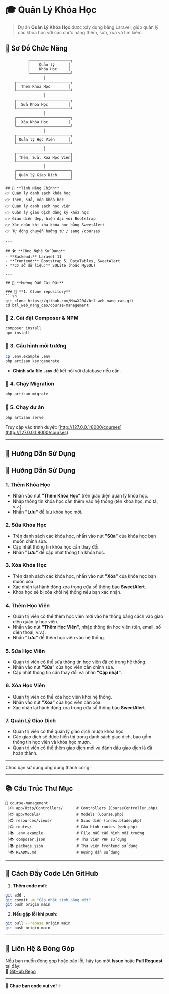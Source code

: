 # 🎓 Quản Lý Khóa Học

> Dự án **Quản Lý Khóa Học** được xây dựng bằng Laravel, giúp quản lý các khóa học với các chức năng thêm, sửa, xóa và tìm kiếm.
## 📌 **Sơ Đồ Chức Năng**
```plaintext
          ┌──────────────────┐
          │    Quản lý      │
          │    Khóa Học     │
          └──────────────────┘
                 │
    ┌────────────────────────┐
    │  Thêm Khóa Học        │
    └────────────────────────┘
                 │
    ┌────────────────────────┐
    │  Sửa Khóa Học         │
    └────────────────────────┘
                 │
    ┌────────────────────────┐
    │  Xóa Khóa Học         │
    └────────────────────────┘
                 │
    ┌────────────────────────┐
    │ Quản lý Học Viên      │
    └────────────────────────┘
                 │
    ┌────────────────────────┐
    │ Thêm, Sửa, Xóa Học Viên│
    └────────────────────────┘
                 │
    ┌────────────────────────┐
    │ Quản lý Giao Dịch      │
    └────────────────────────┘

## 📌 **Tính Năng Chính**
👉 Quản lý danh sách khóa học
👉 Thêm, sửa, xóa khóa học
👉 Quản lý danh sách học viên
👉 Quản lý giao dịch đăng ký khóa học
👉 Giao diện đẹp, hiện đại với Bootstrap
👉 Xác nhận khi xóa khóa học bằng SweetAlert
👉 Tự động chuyển hướng từ / sang /courses

---

## 🛠 **Công Nghệ Sử Dụng**
- **Backend:** Laravel 11
- **Frontend:** Bootstrap 5, DataTables, SweetAlert
- **Cơ sở dữ liệu:** SQLite (hoặc MySQL)

---

## 🚀 **Hướng Dẫn Cài Đặt**

### 🔹 **1. Clone repository**
```sh
git clone https://github.com/MowX204/btl_web_nang_cao.git
cd btl_web_nang_cao/course-management
```

### 🔹 **2. Cài đặt Composer & NPM**
```sh
composer install
npm install
```

### 🔹 **3. Cấu hình môi trường**
```sh
cp .env.example .env
php artisan key:generate
```
- **Chỉnh sửa file `.env`** để kết nối với database nếu cần.

### 🔹 **4. Chạy Migration**
```sh
php artisan migrate
```

### 🔹 **5. Chạy dự án**
```sh
php artisan serve
```
Truy cập vào trình duyệt: [http://127.0.0.1:8000/courses](http://127.0.0.1:8000/courses)

---

## 📌 **Hướng Dẫn Sử Dụng**
## 📌 **Hướng Dẫn Sử Dụng**

### **1. Thêm Khóa Học**
- Nhấn vào nút **"Thêm Khóa Học"** trên giao diện quản lý khóa học.
- Nhập thông tin khóa học cần thêm vào hệ thống (tên khóa học, mô tả, v.v.).
- Nhấn **"Lưu"** để lưu khóa học mới.

### **2. Sửa Khóa Học**
- Trên danh sách các khóa học, nhấn vào nút **"Sửa"** của khóa học bạn muốn chỉnh sửa.
- Cập nhật thông tin khóa học cần thay đổi.
- Nhấn **"Lưu"** để cập nhật thông tin khóa học.

### **3. Xóa Khóa Học**
- Trên danh sách các khóa học, nhấn vào nút **"Xóa"** của khóa học bạn muốn xóa.
- Xác nhận lại hành động xóa trong cửa sổ thông báo **SweetAlert**.
- Khóa học sẽ bị xóa khỏi hệ thống nếu bạn xác nhận.

### **4. Thêm Học Viên**
- Quản trị viên có thể thêm học viên mới vào hệ thống bằng cách vào giao diện quản lý học viên.
- Nhấn vào nút **"Thêm Học Viên"**, nhập thông tin học viên (tên, email, số điện thoại, v.v.).
- Nhấn **"Lưu"** để thêm học viên vào hệ thống.

### **5. Sửa Học Viên**
- Quản trị viên có thể sửa thông tin học viên đã có trong hệ thống.
- Nhấn vào nút **"Sửa"** của học viên cần chỉnh sửa.
- Cập nhật thông tin cần thay đổi và nhấn **"Cập nhật"**.

### **6. Xóa Học Viên**
- Quản trị viên có thể xóa học viên khỏi hệ thống.
- Nhấn vào nút **"Xóa"** của học viên cần xóa.
- Xác nhận lại hành động xóa trong cửa sổ thông báo **SweetAlert**.

### **7. Quản Lý Giao Dịch**
- Quản trị viên có thể quản lý giao dịch mượn khóa học.
- Các giao dịch sẽ được hiển thị trong danh sách giao dịch, bao gồm thông tin học viên và khóa học mượn.
- Quản trị viên có thể thêm giao dịch mới và đánh dấu giao dịch là đã hoàn thành.

---

Chúc bạn sử dụng ứng dụng thành công!


---

## 📚 **Cấu Trúc Thư Mục**
```
📆 course-management
 ├📺 app/Http/Controllers/      # Controllers (CourseController.php)
 ├📺 app/Models/                # Models (Course.php)
 ├📺 resources/views/           # Giao diện (index.blade.php)
 ├📺 routes/                    # Cấu hình routes (web.php)
 ├📚 .env.example               # File mẫu cấu hình môi trường
 ├📚 composer.json              # Thư viện PHP sử dụng
 ├📚 package.json               # Thư viện frontend sử dụng
 └📚 README.md                  # Hướng dẫn sử dụng
```

---

## 🚒 **Cách Đẩy Code Lên GitHub**
1. **Thêm code mới**:
```sh
git add .
git commit -m "Cập nhật tính năng mới"
git push origin main
```

2. **Nếu gặp lỗi khi push**:
```sh
git pull --rebase origin main
git push origin main
```

---

## 📩 **Liên Hệ & Đóng Góp**
Nếu bạn muốn đóng góp hoặc báo lỗi, hãy tạo một **Issue** hoặc **Pull Request** tại đây:  
🔗 [GitHub Repo](https://github.com/MowX204/btl_web_nang_cao)

---

🚀 **Chúc bạn code vui vẻ!** ✨

